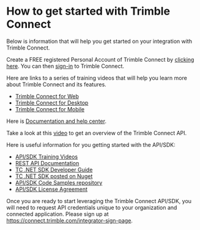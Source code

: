 # How to get started with Trimble Connect

Below is information that will help you get started on your integration with Trimble Connect.

Create a FREE registered Personal Account of Trimble Connect by [clicking here](https://app.connect.trimble.com/tc/app#/signup). You can then [sign-in](https://app.connect.trimble.com/tc/app) to Trimble Connect.

Here are links to a series of training videos that will help you learn more about Trimble Connect and its features.

* [Trimble Connect for Web](https://www.youtube.com/playlist?list=PLB3LvMW41rga7Qz1WIBooFg53KO9_Dh28 "TCW")
* [Trimble Connect for Desktop](https://www.youtube.com/playlist?list=PLB3LvMW41rgb5Adn0GWNblnUEpB6BxY1q "TCD")
* [Trimble Connect for Mobile](https://www.youtube.com/playlist?list=PLB3LvMW41rgZeEP3IeqTU5gwy-G7ShvQr "TCM")

Here is [Documentation and help center](https://community.trimble.com/community/forums/connect-help).

Take a look at this [video](https://www.youtube.com/watch?v=N8-KUJFaWF0&index=1&list=PLB3LvMW41rgbYMnTAV7hchEbv9rB0G7A2 "video") to get an overview of the Trimble Connect API.

Here is useful information for you getting started with the API/SDK:

* [API/SDK Training Videos](https://www.youtube.com/playlist?list=PLB3LvMW41rgbYMnTAV7hchEbv9rB0G7A2)
* [REST API Documentation](https://app.connect.trimble.com/tc/static/apidoc.html)
* [TC .NET SDK Developer Guide](documentation/Developer%20Guide.md)
* [TC .NET SDK posted on Nuget](https://www.nuget.org/profiles/TrimbleConnect)
* [API/SDK Code Samples repository](https://github.com/Trimble-Connect/samples)
* [API/SDK License Agreement](https://connect.trimble.com/terms-service)

Once you are ready to start leveraging the Trimble Connect API/SDK, you will need to request API credentials unique to your organization and connected application.
Please sign up at <https://connect.trimble.com/integrator-sign-page>.
